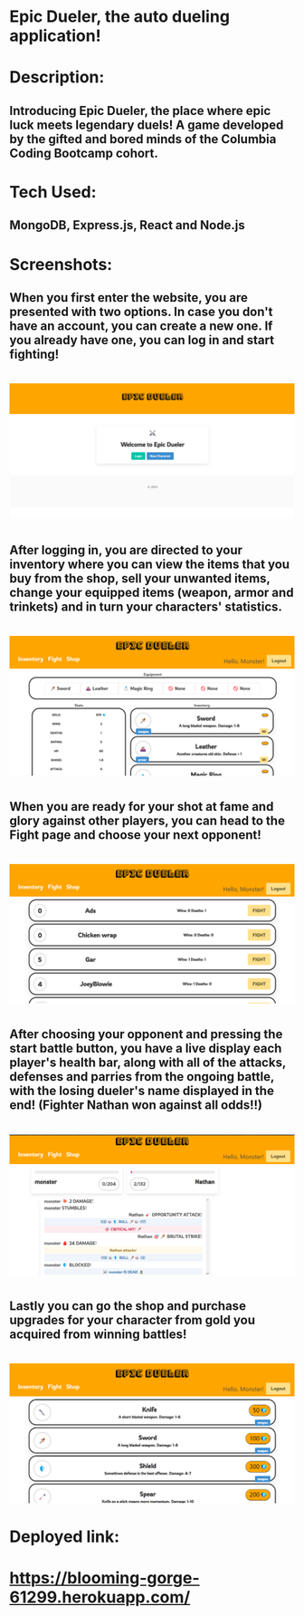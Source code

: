 # Epic Dueler, the auto dueling application!

# Description:
## Introducing Epic Dueler, the place where epic luck meets legendary duels! A game developed by the gifted and bored minds of the Columbia Coding Bootcamp cohort.

# Tech Used:
## MongoDB, Express.js, React and Node.js

# Screenshots:
## When you first enter the website, you are presented with two options. In case you don't have an account, you can create a new one. If you already have one, you can log in and start fighting!

#
![](./client/public/Screenshot%202023-03-21%20005658.png)
#
## After logging in, you are directed to your inventory where you can view the items that you buy from the shop, sell your unwanted items, change your equipped items (weapon, armor and trinkets) and in turn your characters' statistics.
#
![](./client/public/Screenshot%202023-03-21%20182036.png)
#
## When you are ready for your shot at fame and glory against other players, you can head to the Fight page and choose your next opponent!

#
![](./client/public//Screenshot%202023-03-21%20181439.png)
#
## After choosing your opponent and pressing the start battle button, you have a live display each player's health bar, along with all of the attacks, defenses and parries from the ongoing battle, with the losing dueler's name displayed in the end! (Fighter Nathan won against all odds!!)
#
![](./client/public/Screenshot%202023-03-20%20225126.png)
#
## Lastly you can go the shop and purchase upgrades for your character from gold you acquired from winning battles!
#
![](./client/public/Screenshot%202023-03-21%20010118.png)
#

# Deployed link:
# https://blooming-gorge-61299.herokuapp.com/
